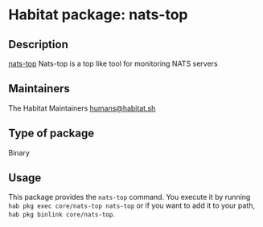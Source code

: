 # Habitat package: nats-top

## Description 

[nats-top](https://github.com/nats-io/nats-top) Nats-top is a top like tool for monitoring NATS servers

## Maintainers

The Habitat Maintainers humans@habitat.sh

## Type of package

Binary

## Usage

This package provides the `nats-top` command.  You execute it by running `hab pkg exec core/nats-top nats-top` or if you want to add it to your path,  `hab pkg binlink core/nats-top`.


